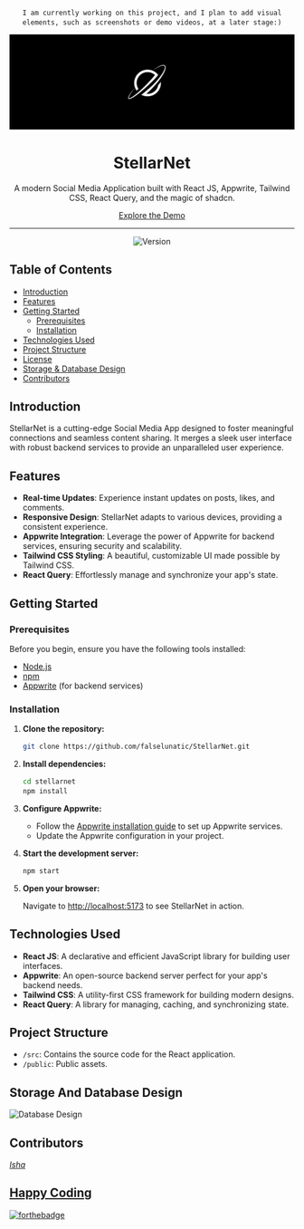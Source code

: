 <div align="center">

  ` I am currently working on this project, and I plan to add visual elements, such as screenshots or demo videos, at a later stage:) `
  
  <img src="public/assets/images/logo for github readme.png" alt="StellarNet Logo">
  <h1>StellarNet</h1>
  <p>
    A modern Social Media Application built with React JS, Appwrite, Tailwind CSS, React Query, and the magic of shadcn.
  </p>
  <a href="https://github.com/falselunatic/stellarnet">Explore the Demo</a>
</div>

---

<p align="center">
  <img src="https://img.shields.io/badge/version-1.0.0-blue.svg" alt="Version">
<!--   <img src="https://img.shields.io/badge/license-MIT-green.svg" alt="License"> -->
</p>

## Table of Contents
- [Introduction](#introduction)
- [Features](#features)
- [Getting Started](#getting-started)
  - [Prerequisites](#prerequisites)
  - [Installation](#installation)
- [Technologies Used](#technologies-used)
- [Project Structure](#project-structure)
- [License](#license)
- [Storage & Database Design](#storage-and-database-design)
- [Contributors](#contributors)

## Introduction

StellarNet is a cutting-edge Social Media App designed to foster meaningful connections and seamless content sharing. It merges a sleek user interface with robust backend services to provide an unparalleled user experience.

## Features

- **Real-time Updates**: Experience instant updates on posts, likes, and comments.
- **Responsive Design**: StellarNet adapts to various devices, providing a consistent experience.
- **Appwrite Integration**: Leverage the power of Appwrite for backend services, ensuring security and scalability.
- **Tailwind CSS Styling**: A beautiful, customizable UI made possible by Tailwind CSS.
- **React Query**: Effortlessly manage and synchronize your app's state.

## Getting Started

### Prerequisites

Before you begin, ensure you have the following tools installed:

- [Node.js](https://nodejs.org/)
- [npm](https://www.npmjs.com/)
- [Appwrite](https://appwrite.io/) (for backend services)

### Installation

1. **Clone the repository:**

    ```bash
    git clone https://github.com/falselunatic/StellarNet.git 
    ```

2. **Install dependencies:**

    ```bash
    cd stellarnet
    npm install
    ```

3. **Configure Appwrite:**

   - Follow the [Appwrite installation guide](https://appwrite.io/docs/installation) to set up Appwrite services.
   - Update the Appwrite configuration in your project.

4. **Start the development server:**

    ```bash
    npm start
    ```

5. **Open your browser:**

    Navigate to [http://localhost:5173](http://localhost:5173) to see StellarNet in action.

## Technologies Used

- **React JS**: A declarative and efficient JavaScript library for building user interfaces.
- **Appwrite**: An open-source backend server perfect for your app's backend needs.
- **Tailwind CSS**: A utility-first CSS framework for building modern designs.
- **React Query**: A library for managing, caching, and synchronizing state.

## Project Structure

- `/src`: Contains the source code for the React application.
- `/public`: Public assets.

## Storage And Database Design

<img width="1440" alt="Database Design" src="https://github.com/falselunatic/StellarNet/assets/97685305/8b5e6a99-42ef-4b6b-a0a7-d97c8dae6d45">

## Contributors

<a href="https://github.com/falselunatic">
  <i> Isha </i><br/>

## Happy Coding

[![forthebadge](https://forthebadge.com/images/badges/built-with-love.svg)](https://forthebadge.com)


